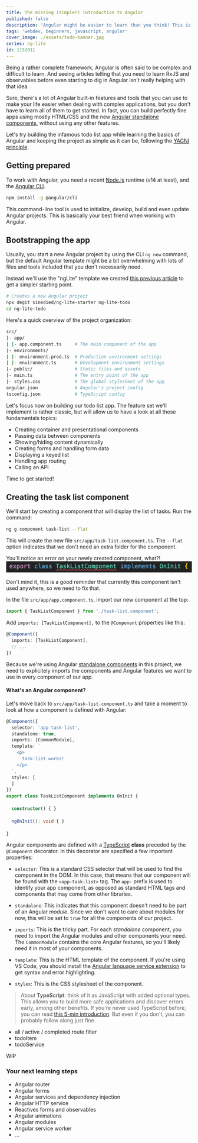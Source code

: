 ```yaml
---
title: The missing (simpler) introduction to Angular
published: false
description: 'Angular might be easier to learn than you think! This is an introduction to building complete apps with Angular, with the minimal required complexity.'
tags: 'webdev, beginners, javascript, angular'
cover_image: ./assets/todo-banner.jpg
series: ng-lite
id: 1152011
---
```


Being a rather complete framework, Angular is often said to be complex and difficult to learn. And seeing articles telling that you need to learn RxJS and observables before even starting to dig in Angular isn't really helping with that idea.

Sure, there's a lot of Angular built-in features and tools that you can use to make your life easier when dealing with complex applications, but you don't have to learn all of them to get started. In fact, you can build perfectly fine apps using mostly HTML/CSS and the new [Angular standalone components](https://angular.io/guide/standalone-components), without using any other features.

Let's try building the infamous todo list app while learning the basics of Angular and keeping the project as simple as it can be, following the [YAGNI principle](https://en.wikipedia.org/wiki/You_aren%27t_gonna_need_it).

## Getting prepared

To work with Angular, you need a recent [Node.js](https://nodejs.org) runtime (v14 at least), and the [Angular CLI](https://cli.angular.io).

```bash
npm install -g @angular/cli
```

This command-line tool is used to initialize, develop, build and even update Angular projects. This is basically your best friend when working with Angular.

## Bootstrapping the app

Usually, you start a new Angular project by using the CLI `ng new` command, but the default Angular template might be a bit overwhelming with lots of files and tools included that you don't necessarily need.

Instead we'll use the "ngLite" template we created [this previous article](TODO) to get a simpler starting point.

```bash
# Creates a new Angular project
npx degit sinedied/ng-lite-starter ng-lite-todo
cd ng-lite-todo
```

Here's a quick overview of the project organization:

```bash
src/
|- app/
| |- app.component.ts     # The main component of the app
|- environments/
| |- environment.prod.ts  # Production environment settings
| |- environment.ts       # Development environment settings
|- public/                # Static files and assets
|- main.ts                # The entry point of the app
|- styles.css             # The global stylesheet of the app
angular.json              # Angular's project config
tsconfig.json             # TypeScript config
```

Let's focus now on building our todo list app. The feature set we'll implement is rather classic, but will allow us to have a look at all these fundamentals topics: 

- Creating container and presentational components
- Passing data between components
- Showing/hiding content dynamically
- Creating forms and handling form data
- Displaying a keyed list
- Handling app routing
- Calling an API

Time to get started!

## Creating the task list component

We'll start by creating a component that will display the list of tasks. Run the command:

```bash
ng g component task-list --flat
```

This will create the new file `src/app/task-list.component.ts`. The `--flat` option indicates that we don't need an extra folder for the component.

You'll notice an error on your newly created component, what?!
![Screenshort showing TaskListComponent class error](./assets/component-error.png)

Don't mind it, this is a good reminder that currently this component isn't used anywhere, so we need to fix that.

In the file `src/app/app.component.ts`, import our new component at the top:

```typescript
import { TaskListComponent } from './task-list.component';
```

Add `imports: [TaskListComponent],` to the `@Component` properties like this:

```typescript
@Component({
  imports: [TaskListComponent],
  // ...
})
```

Because we're using Angular [standalone components](https://angular.io/guide/standalone-components) in this project, we need to explicitely imports the components and Angular features we want to use in every component of our app.

#### What's an Angular component?

Let's move back to `src/app/task-list.component.ts` and take a moment to look at how a component is defined with Angular:

```typescript
@Component({
  selector: 'app-task-list',
  standalone: true,
  imports: [CommonModule],
  template: `
    <p>
      task-list works!
    </p>
  `,
  styles: [
  ]
})
export class TaskListComponent implements OnInit {

  constructor() { }

  ngOnInit(): void { }

}
```

Angular components are defined with a [TypeScript](https://www.typescriptlang.org) **class** preceded by the `@Component` decorator. In this decorator are specified a few important properties:

- `selector`: This is a standard CSS selector that will be used to find the component in the DOM. In this case, that means that our component will be found with the `<app-task-list>` tag. The `app-` prefix is used to identify your app component, as opposed as standard HTML tags and components that may come from other libraries.

- `standalone`: This indicates that this component doesn't need to be part of an Angular *module*. Since we don't want to care about modules for now, this will be set to `true` for all the components of our project.

- `imports`: This is the tricky part. For each *standalone* component, you need to import the Angular modules and other components your need. The `CommonModule` contains the core Angular features, so you'll likely need it in most of your components.

- `template`: This is the HTML template of the component. If you're using VS Code, you should install the [Angular language service extension](https://marketplace.visualstudio.com/items?itemName=angular.ng-template&WT.mc_id=javascript-0000-yolasors) to get syntax and error highlighting.

- `styles`: This is the CSS stylesheet of the component.

> About **TypeScript**: think of it as JavaScript with added optional types. This allows you to build more safe applications and discover errors early, among other benefits. If you're never used TypeScript before, you can read [this 5-min introduction](https://www.typescriptlang.org/docs/handbook/typescript-in-5-minutes.html). But even if you don't, you can probably follow along just fine.







- all / active / completed route filter
- todoItem
- todoService


WIP

### Your next learning steps

- Angular router
- Angular forms
- Angular services and dependency injection
- Angular HTTP service
- Reactives forms and observables
- Angular animations
- Angular modules
- Angular service worker
- ...
